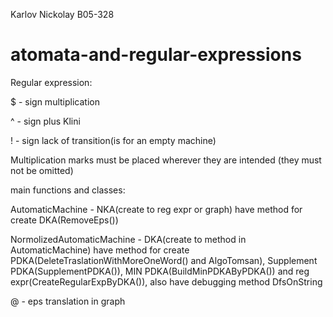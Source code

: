 Karlov Nickolay B05-328

# atomata-and-regular-expressions


Regular expression:

$ - sign multiplication

^ - sign plus Klini

! - sign lack of transition(is for an empty machine)

Multiplication marks must be placed wherever they are intended (they must not be omitted)

main functions and classes:

AutomaticMachine - NKA(create to reg expr or graph) have method for create DKA(RemoveEps())

NormolizedAutomaticMachine - DKA(create to method in AutomaticMachine) have method for create PDKA(DeleteTraslationWithMoreOneWord() and AlgoTomsan), Supplement PDKA(SupplementPDKA()), MIN PDKA(BuildMinPDKAByPDKA()) and reg expr(CreateRegularExpByDKA()), also have debugging method DfsOnString

@ - eps translation in graph
